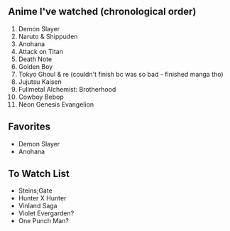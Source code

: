 ## Anime I've watched (chronological order)
1. Demon Slayer
2. Naruto & Shippuden
3. Anohana
4. Attack on Titan
5. Death Note
6. Golden Boy
7. Tokyo Ghoul & re (couldn't finish bc was so bad - finished manga tho)
8. Jujutsu Kaisen
9. Fullmetal Alchemist: Brotherhood
10. Cowboy Bebop
11. Neon Genesis Evangelion

## Favorites
* Demon Slayer
* Anohana

## To Watch List
* Steins;Gate
* Hunter X Hunter
* Vinland Saga
* Violet Evergarden?
* One Punch Man?
